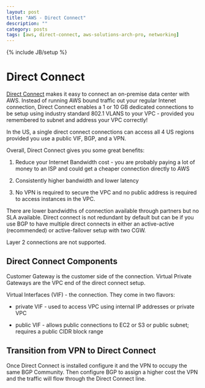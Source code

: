 ```yaml
---
layout: post
title: "AWS - Direct Connect"
description: ""
category: posts
tags: [aws, direct-connect, aws-solutions-arch-pro, networking]
---
```

{% include JB/setup %}

# Direct Connect

[Direct Connect](https://aws.amazon.com/directconnect/) makes it easy to connect an on-premise data center with AWS. Instead of running AWS bound traffic out your regular Intenet connection, Direct Connect enables a 1 or 10 GB dedicated connections to be setup using industry standard 802.1 VLANS to your VPC - provided you remembered to subnet and address your VPC correctly! 

In the US, a single direct connect connections can access all 4 US regions provided you use a public VIF, BGP, and a VPN.

Overall, Direct Connect gives you some great benefits:

1. Reduce your Internet Bandwidth cost - you are probably paying a lot of money to an ISP and could get a cheaper connection directly to AWS

1. Consistently higher bandwidth and lower latency 

1. No VPN is required to secure the VPC and no public address is required to access instances in the VPC.

There are lower bandwidths of connection available through partners but no SLA available. Direct connect is not redundant by default but can be if you use BGP to have multiple direct connects in either an active-active (recommended) or active-failover setup with two CGW.

Layer 2 connections are not supported.

## Direct Connect Components

Customer Gateway is the customer side of the connection. Virtual Private Gateways are the VPC end of the direct connect setup.

Virtual Interfaces (VIF) - the connection. They come in two flavors:

- private VIF - used to access VPC using internal IP addresses or private VPC

- public VIF - allows public connections to EC2 or S3 or public subnet; requires a public CIDR block range 


## Transition from VPN to Direct Connect

Once Direct Connect is installed configure it and the VPN to occupy the same BGP Community. Then configure BGP to assign a higher cost the VPN and the traffic will flow through the Direct Connect line.